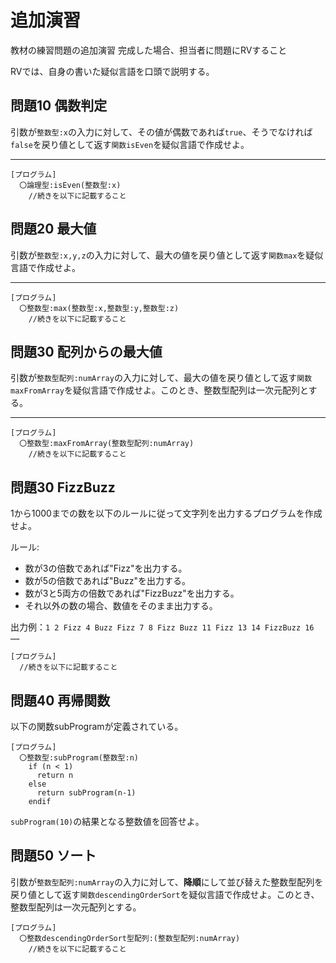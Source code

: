 # 追加演習

教材の練習問題の追加演習
完成した場合、担当者に問題にRVすること

RVでは、自身の書いた疑似言語を口頭で説明する。
<div style="page-break-before:always"></div>

## 問題10 偶数判定
引数が`整数型:x`の入力に対して、その値が偶数であれば`true`、そうでなければ`false`を戻り値として返す`関数isEven`を疑似言語で作成せよ。

---

```
[プログラム]
  〇論理型:isEven(整数型:x)
    //続きを以下に記載すること
```


<div style="page-break-before:always"></div>


## 問題20 最大値

引数が`整数型:x,y,z`の入力に対して、最大の値を戻り値として返す`関数max`を疑似言語で作成せよ。

---

```
[プログラム]
  〇整数型:max(整数型:x,整数型:y,整数型:z)
    //続きを以下に記載すること
```

<div style="page-break-before:always"></div>


## 問題30 配列からの最大値

引数が`整数型配列:numArray`の入力に対して、最大の値を戻り値として返す`関数maxFromArray`を疑似言語で作成せよ。このとき、整数型配列は一次元配列とする。

---

```
[プログラム]
  〇整数型:maxFromArray(整数型配列:numArray)
    //続きを以下に記載すること
```

<div style="page-break-before:always"></div>


## 問題30 FizzBuzz

1から1000までの数を以下のルールに従って文字列を出力するプログラムを作成せよ。

ルール:
- 数が3の倍数であれば"Fizz"を出力する。
- 数が5の倍数であれば"Buzz"を出力する。
- 数が3と5両方の倍数であれば"FizzBuzz"を出力する。
- それ以外の数の場合、数値をそのまま出力する。

出力例：`1 2 Fizz 4 Buzz Fizz 7 8 Fizz Buzz 11 Fizz 13 14 FizzBuzz 16 …… `

```
[プログラム]
  //続きを以下に記載すること
```

<div style="page-break-before:always"></div>



## 問題40 再帰関数

以下の関数subProgramが定義されている。
```
[プログラム]
  〇整数型:subProgram(整数型:n)
    if (n < 1)
      return n
    else
      return subProgram(n-1)
    endif
```

`subProgram(10)`の結果となる整数値を回答せよ。

<div style="page-break-before:always"></div>


## 問題50 ソート

引数が`整数型配列:numArray`の入力に対して、**降順**にして並び替えた整数型配列を戻り値として返す`関数descendingOrderSort`を疑似言語で作成せよ。このとき、整数型配列は一次元配列とする。

```
[プログラム]
  〇整数descendingOrderSort型配列:(整数型配列:numArray)
    //続きを以下に記載すること
```


<div style="page-break-before:always"></div>


